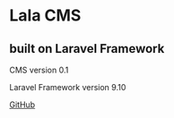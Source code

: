 # Lala CMS

## built on Laravel Framework

<p>CMS version 0.1</p>
<p>Laravel Framework version 9.10</p>

<a href="https://github.com/slonyaka/lala-cms">GitHub</a>

